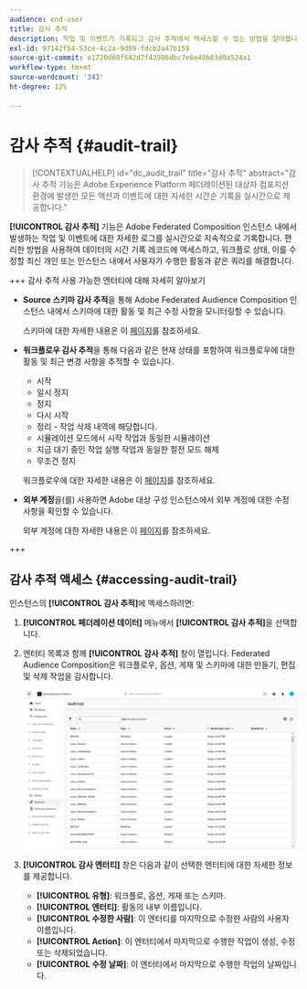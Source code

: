 ```yaml
---
audience: end-user
title: 감사 추적
description: 작업 및 이벤트가 기록되고 감사 추적에서 액세스할 수 있는 방법을 알아봅니다
exl-id: 97142f54-53ce-4c2a-9d89-fdcb2a47b159
source-git-commit: e1720d60f542d7f43986dbc7e6e40b83d0a524a1
workflow-type: tm+mt
source-wordcount: '343'
ht-degree: 12%

---
```


# 감사 추적 {#audit-trail}

>[!CONTEXTUALHELP]
>id="dc_audit_trail"
>title="감사 추적"
>abstract="감사 추적 기능은 Adobe Experience Platform 페더레이션된 대상자 컴포지션 환경에 발생한 모든 액션과 이벤트에 대한 자세한 시간순 기록을 실시간으로 제공합니다."

**[!UICONTROL 감사 추적]** 기능은 Adobe Federated Composition 인스턴스 내에서 발생하는 작업 및 이벤트에 대한 자세한 로그를 실시간으로 지속적으로 기록합니다. 편리한 방법을 사용하여 데이터의 시간 기록 레코드에 액세스하고, 워크플로 상태, 이를 수정할 최신 개인 또는 인스턴스 내에서 사용자가 수행한 활동과 같은 쿼리를 해결합니다.

+++ 감사 추적 사용 가능한 엔터티에 대해 자세히 알아보기

* **Source 스키마 감사 추적**&#x200B;을 통해 Adobe Federated Audience Composition 인스턴스 내에서 스키마에 대한 활동 및 최근 수정 사항을 모니터링할 수 있습니다.

  스키마에 대한 자세한 내용은 이 [페이지](../customer/schemas.md)를 참조하세요.

* **워크플로우 감사 추적**&#x200B;을 통해 다음과 같은 현재 상태를 포함하여 워크플로우에 대한 활동 및 최근 변경 사항을 추적할 수 있습니다.

   * 시작
   * 일시 정지
   * 정지
   * 다시 시작
   * 정리 - 작업 삭제 내역에 해당합니다.
   * 시뮬레이션 모드에서 시작 작업과 동일한 시뮬레이션
   * 지금 대기 중인 작업 실행 작업과 동일한 절전 모드 해제
   * 무조건 정지

  워크플로우에 대한 자세한 내용은 이 [페이지](../compositions/gs-compositions.md)를 참조하세요.

* **외부 계정**&#x200B;을(를) 사용하면 Adobe 대상 구성 인스턴스에서 외부 계정에 대한 수정 사항을 확인할 수 있습니다.

  외부 계정에 대한 자세한 내용은 이 [페이지](../connections/federated-db.md)를 참조하세요.

+++

## 감사 추적 액세스 {#accessing-audit-trail}

인스턴스의 **[!UICONTROL 감사 추적]**&#x200B;에 액세스하려면:

1. **[!UICONTROL 페더레이션 데이터]** 메뉴에서 **[!UICONTROL 감사 추적]**&#x200B;을 선택합니다.

1. 엔터티 목록과 함께 **[!UICONTROL 감사 추적]** 창이 열립니다. Federated Audience Composition은 워크플로우, 옵션, 게재 및 스키마에 대한 만들기, 편집 및 삭제 작업을 감사합니다.

   ![](assets/audit_trail.png)

1. **[!UICONTROL 감사 엔터티]** 창은 다음과 같이 선택한 엔터티에 대한 자세한 정보를 제공합니다.

   * **[!UICONTROL 유형]**: 워크플로, 옵션, 게재 또는 스키마.
   * **[!UICONTROL 엔터티]**: 활동의 내부 이름입니다.
   * **[!UICONTROL 수정한 사람]**: 이 엔터티를 마지막으로 수정한 사람의 사용자 이름입니다.
   * **[!UICONTROL Action]**: 이 엔터티에서 마지막으로 수행한 작업이 생성, 수정 또는 삭제되었습니다.
   * **[!UICONTROL 수정 날짜]**: 이 엔터티에서 마지막으로 수행한 작업의 날짜입니다.
